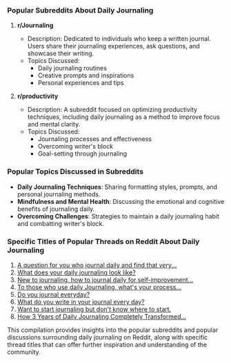 ### Popular Subreddits About Daily Journaling

1. **r/Journaling**
   - Description: Dedicated to individuals who keep a written journal. Users share their journaling experiences, ask questions, and showcase their writing.
   - Topics Discussed: 
     - Daily journaling routines 
     - Creative prompts and inspirations 
     - Personal experiences and tips  

2. **r/productivity**
   - Description: A subreddit focused on optimizing productivity techniques, including daily journaling as a method to improve focus and mental clarity.
   - Topics Discussed: 
     - Journaling processes and effectiveness  
     - Overcoming writer's block 
     - Goal-setting through journaling  

### Popular Topics Discussed in Subreddits
- **Daily Journaling Techniques**: Sharing formatting styles, prompts, and personal journaling methods.
- **Mindfulness and Mental Health**: Discussing the emotional and cognitive benefits of journaling daily.
- **Overcoming Challenges**: Strategies to maintain a daily journaling habit and combatting writer's block.

### Specific Titles of Popular Threads on Reddit About Daily Journaling
1. [A question for you who journal daily and find that *very*...](https://www.reddit.com/r/productivity/comments/xx23p2/a_question_for_you_who_journal_daily_and_find/)
2. [What does your daily journaling look like?](https://www.reddit.com/r/Journaling/comments/14l5k0k/what_does_your_daily_journaling_look_like/)
3. [New to journaling, how to journal daily for self-improvement...](https://www.reddit.com/r/Journaling/comments/nhccu1/new_to_journaling_how_to_journal_daily_for_self/)
4. [To those who use daily Journaling, what's your process...](https://www.reddit.com/r/productivity/comments/8uivps/to_those_who_use_daily_journaling_whats_your/)
5. [Do you journal everyday?](https://www.reddit.com/r/Journaling/comments/xvgzlh/do_you_journal_everyday/)
6. [What do you write in your journal every day?](https://www.reddit.com/r/productivity/comments/ak44xw/what_do_you_write_in_your_journal_every_day/)
7. [Want to start journaling but don't know where to start.](https://www.reddit.com/r/Journaling/comments/12x7tqt/want_to_start_journaling_but_dont_know_where_to/)
8. [How 3 Years of Daily Journaling Completely Transformed...](https://www.reddit.com/r/productivity/comments/154igy3/how_3_years_of_daily_journaling_completely/)

This compilation provides insights into the popular subreddits and popular discussions surrounding daily journaling on Reddit, along with specific thread titles that can offer further inspiration and understanding of the community.
